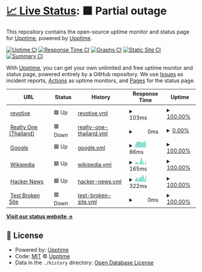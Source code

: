 # [📈 Live Status](https://demo.upptime.js.org): <!--live status--> **🟧 Partial outage**

This repository contains the open-source uptime monitor and status page for [Upptime](https://upptime.js.org), powered by [Upptime](https://github.com/upptime/upptime).

[![Uptime CI](https://github.com/revotive/revotive/workflows/Uptime%20CI/badge.svg)](https://github.com/revotive/revotive/actions?query=workflow%3A%22Uptime+CI%22)
[![Response Time CI](https://github.com/revotive/revotive/workflows/Response%20Time%20CI/badge.svg)](https://github.com/revotive/revotive/actions?query=workflow%3A%22Response+Time+CI%22)
[![Graphs CI](https://github.com/revotive/revotive/workflows/Graphs%20CI/badge.svg)](https://github.com/revotive/revotive/actions?query=workflow%3A%22Graphs+CI%22)
[![Static Site CI](https://github.com/revotive/revotive/workflows/Static%20Site%20CI/badge.svg)](https://github.com/revotive/revotive/actions?query=workflow%3A%22Static+Site+CI%22)
[![Summary CI](https://github.com/revotive/revotive/workflows/Summary%20CI/badge.svg)](https://github.com/revotive/revotive/actions?query=workflow%3A%22Summary+CI%22)

With [Upptime](https://upptime.js.org), you can get your own unlimited and free uptime monitor and status page, powered entirely by a GitHub repository. We use [Issues](https://github.com/upptime/upptime/issues) as incident reports, [Actions](https://github.com/revotive/revotive/actions) as uptime monitors, and [Pages](https://demo.upptime.js.org) for the status page.

<!--start: status pages-->
<!-- This summary is generated by Upptime (https://github.com/upptime/upptime) -->
<!-- Do not edit this manually, your changes will be overwritten -->
<!-- prettier-ignore -->
| URL | Status | History | Response Time | Uptime |
| --- | ------ | ------- | ------------- | ------ |
| <img alt="" src="https://icons.duckduckgo.com/ip3/www.revotive.com.ico" height="13"> [revotive](https://www.revotive.com) | 🟩 Up | [revotive.yml](https://github.com/rajcharin/upptime/commits/HEAD/history/revotive.yml) | <details><summary><img alt="Response time graph" src="./graphs/revotive/response-time-week.png" height="20"> 103ms</summary><br><a href="https://revotive.github.io/revotive/history/revotive"><img alt="Response time 122" src="https://img.shields.io/endpoint?url=https%3A%2F%2Fraw.githubusercontent.com%2Frajcharin%2Fupptime%2FHEAD%2Fapi%2Frevotive%2Fresponse-time.json"></a><br><a href="https://revotive.github.io/revotive/history/revotive"><img alt="24-hour response time 137" src="https://img.shields.io/endpoint?url=https%3A%2F%2Fraw.githubusercontent.com%2Frajcharin%2Fupptime%2FHEAD%2Fapi%2Frevotive%2Fresponse-time-day.json"></a><br><a href="https://revotive.github.io/revotive/history/revotive"><img alt="7-day response time 103" src="https://img.shields.io/endpoint?url=https%3A%2F%2Fraw.githubusercontent.com%2Frajcharin%2Fupptime%2FHEAD%2Fapi%2Frevotive%2Fresponse-time-week.json"></a><br><a href="https://revotive.github.io/revotive/history/revotive"><img alt="30-day response time 111" src="https://img.shields.io/endpoint?url=https%3A%2F%2Fraw.githubusercontent.com%2Frajcharin%2Fupptime%2FHEAD%2Fapi%2Frevotive%2Fresponse-time-month.json"></a><br><a href="https://revotive.github.io/revotive/history/revotive"><img alt="1-year response time 122" src="https://img.shields.io/endpoint?url=https%3A%2F%2Fraw.githubusercontent.com%2Frajcharin%2Fupptime%2FHEAD%2Fapi%2Frevotive%2Fresponse-time-year.json"></a></details> | <details><summary><a href="https://revotive.github.io/revotive/history/revotive">100.00%</a></summary><a href="https://revotive.github.io/revotive/history/revotive"><img alt="All-time uptime 100.00%" src="https://img.shields.io/endpoint?url=https%3A%2F%2Fraw.githubusercontent.com%2Frajcharin%2Fupptime%2FHEAD%2Fapi%2Frevotive%2Fuptime.json"></a><br><a href="https://revotive.github.io/revotive/history/revotive"><img alt="24-hour uptime 100.00%" src="https://img.shields.io/endpoint?url=https%3A%2F%2Fraw.githubusercontent.com%2Frajcharin%2Fupptime%2FHEAD%2Fapi%2Frevotive%2Fuptime-day.json"></a><br><a href="https://revotive.github.io/revotive/history/revotive"><img alt="7-day uptime 100.00%" src="https://img.shields.io/endpoint?url=https%3A%2F%2Fraw.githubusercontent.com%2Frajcharin%2Fupptime%2FHEAD%2Fapi%2Frevotive%2Fuptime-week.json"></a><br><a href="https://revotive.github.io/revotive/history/revotive"><img alt="30-day uptime 100.00%" src="https://img.shields.io/endpoint?url=https%3A%2F%2Fraw.githubusercontent.com%2Frajcharin%2Fupptime%2FHEAD%2Fapi%2Frevotive%2Fuptime-month.json"></a><br><a href="https://revotive.github.io/revotive/history/revotive"><img alt="1-year uptime 100.00%" src="https://img.shields.io/endpoint?url=https%3A%2F%2Fraw.githubusercontent.com%2Frajcharin%2Fupptime%2FHEAD%2Fapi%2Frevotive%2Fuptime-year.json"></a></details>
| <img alt="" src="https://icons.duckduckgo.com/ip3/www.realtyone.co.th.ico" height="13"> [Realty One (Thailand)](https://www.realtyone.co.th) | 🟥 Down | [realty-one-thailand.yml](https://github.com/rajcharin/upptime/commits/HEAD/history/realty-one-thailand.yml) | <details><summary><img alt="Response time graph" src="./graphs/realty-one-thailand/response-time-week.png" height="20"> 0ms</summary><br><a href="https://revotive.github.io/revotive/history/realty-one-thailand"><img alt="Response time 2423" src="https://img.shields.io/endpoint?url=https%3A%2F%2Fraw.githubusercontent.com%2Frajcharin%2Fupptime%2FHEAD%2Fapi%2Frealty-one-thailand%2Fresponse-time.json"></a><br><a href="https://revotive.github.io/revotive/history/realty-one-thailand"><img alt="24-hour response time 0" src="https://img.shields.io/endpoint?url=https%3A%2F%2Fraw.githubusercontent.com%2Frajcharin%2Fupptime%2FHEAD%2Fapi%2Frealty-one-thailand%2Fresponse-time-day.json"></a><br><a href="https://revotive.github.io/revotive/history/realty-one-thailand"><img alt="7-day response time 0" src="https://img.shields.io/endpoint?url=https%3A%2F%2Fraw.githubusercontent.com%2Frajcharin%2Fupptime%2FHEAD%2Fapi%2Frealty-one-thailand%2Fresponse-time-week.json"></a><br><a href="https://revotive.github.io/revotive/history/realty-one-thailand"><img alt="30-day response time 0" src="https://img.shields.io/endpoint?url=https%3A%2F%2Fraw.githubusercontent.com%2Frajcharin%2Fupptime%2FHEAD%2Fapi%2Frealty-one-thailand%2Fresponse-time-month.json"></a><br><a href="https://revotive.github.io/revotive/history/realty-one-thailand"><img alt="1-year response time 2423" src="https://img.shields.io/endpoint?url=https%3A%2F%2Fraw.githubusercontent.com%2Frajcharin%2Fupptime%2FHEAD%2Fapi%2Frealty-one-thailand%2Fresponse-time-year.json"></a></details> | <details><summary><a href="https://revotive.github.io/revotive/history/realty-one-thailand">0.00%</a></summary><a href="https://revotive.github.io/revotive/history/realty-one-thailand"><img alt="All-time uptime 23.67%" src="https://img.shields.io/endpoint?url=https%3A%2F%2Fraw.githubusercontent.com%2Frajcharin%2Fupptime%2FHEAD%2Fapi%2Frealty-one-thailand%2Fuptime.json"></a><br><a href="https://revotive.github.io/revotive/history/realty-one-thailand"><img alt="24-hour uptime 0.00%" src="https://img.shields.io/endpoint?url=https%3A%2F%2Fraw.githubusercontent.com%2Frajcharin%2Fupptime%2FHEAD%2Fapi%2Frealty-one-thailand%2Fuptime-day.json"></a><br><a href="https://revotive.github.io/revotive/history/realty-one-thailand"><img alt="7-day uptime 0.00%" src="https://img.shields.io/endpoint?url=https%3A%2F%2Fraw.githubusercontent.com%2Frajcharin%2Fupptime%2FHEAD%2Fapi%2Frealty-one-thailand%2Fuptime-week.json"></a><br><a href="https://revotive.github.io/revotive/history/realty-one-thailand"><img alt="30-day uptime 1.38%" src="https://img.shields.io/endpoint?url=https%3A%2F%2Fraw.githubusercontent.com%2Frajcharin%2Fupptime%2FHEAD%2Fapi%2Frealty-one-thailand%2Fuptime-month.json"></a><br><a href="https://revotive.github.io/revotive/history/realty-one-thailand"><img alt="1-year uptime 23.67%" src="https://img.shields.io/endpoint?url=https%3A%2F%2Fraw.githubusercontent.com%2Frajcharin%2Fupptime%2FHEAD%2Fapi%2Frealty-one-thailand%2Fuptime-year.json"></a></details>
| <img alt="" src="https://icons.duckduckgo.com/ip3/www.google.com.ico" height="13"> [Google](https://www.google.com) | 🟩 Up | [google.yml](https://github.com/rajcharin/upptime/commits/HEAD/history/google.yml) | <details><summary><img alt="Response time graph" src="./graphs/google/response-time-week.png" height="20"> 86ms</summary><br><a href="https://revotive.github.io/revotive/history/google"><img alt="Response time 115" src="https://img.shields.io/endpoint?url=https%3A%2F%2Fraw.githubusercontent.com%2Frajcharin%2Fupptime%2FHEAD%2Fapi%2Fgoogle%2Fresponse-time.json"></a><br><a href="https://revotive.github.io/revotive/history/google"><img alt="24-hour response time 154" src="https://img.shields.io/endpoint?url=https%3A%2F%2Fraw.githubusercontent.com%2Frajcharin%2Fupptime%2FHEAD%2Fapi%2Fgoogle%2Fresponse-time-day.json"></a><br><a href="https://revotive.github.io/revotive/history/google"><img alt="7-day response time 86" src="https://img.shields.io/endpoint?url=https%3A%2F%2Fraw.githubusercontent.com%2Frajcharin%2Fupptime%2FHEAD%2Fapi%2Fgoogle%2Fresponse-time-week.json"></a><br><a href="https://revotive.github.io/revotive/history/google"><img alt="30-day response time 103" src="https://img.shields.io/endpoint?url=https%3A%2F%2Fraw.githubusercontent.com%2Frajcharin%2Fupptime%2FHEAD%2Fapi%2Fgoogle%2Fresponse-time-month.json"></a><br><a href="https://revotive.github.io/revotive/history/google"><img alt="1-year response time 115" src="https://img.shields.io/endpoint?url=https%3A%2F%2Fraw.githubusercontent.com%2Frajcharin%2Fupptime%2FHEAD%2Fapi%2Fgoogle%2Fresponse-time-year.json"></a></details> | <details><summary><a href="https://revotive.github.io/revotive/history/google">100.00%</a></summary><a href="https://revotive.github.io/revotive/history/google"><img alt="All-time uptime 100.00%" src="https://img.shields.io/endpoint?url=https%3A%2F%2Fraw.githubusercontent.com%2Frajcharin%2Fupptime%2FHEAD%2Fapi%2Fgoogle%2Fuptime.json"></a><br><a href="https://revotive.github.io/revotive/history/google"><img alt="24-hour uptime 100.00%" src="https://img.shields.io/endpoint?url=https%3A%2F%2Fraw.githubusercontent.com%2Frajcharin%2Fupptime%2FHEAD%2Fapi%2Fgoogle%2Fuptime-day.json"></a><br><a href="https://revotive.github.io/revotive/history/google"><img alt="7-day uptime 100.00%" src="https://img.shields.io/endpoint?url=https%3A%2F%2Fraw.githubusercontent.com%2Frajcharin%2Fupptime%2FHEAD%2Fapi%2Fgoogle%2Fuptime-week.json"></a><br><a href="https://revotive.github.io/revotive/history/google"><img alt="30-day uptime 100.00%" src="https://img.shields.io/endpoint?url=https%3A%2F%2Fraw.githubusercontent.com%2Frajcharin%2Fupptime%2FHEAD%2Fapi%2Fgoogle%2Fuptime-month.json"></a><br><a href="https://revotive.github.io/revotive/history/google"><img alt="1-year uptime 100.00%" src="https://img.shields.io/endpoint?url=https%3A%2F%2Fraw.githubusercontent.com%2Frajcharin%2Fupptime%2FHEAD%2Fapi%2Fgoogle%2Fuptime-year.json"></a></details>
| <img alt="" src="https://icons.duckduckgo.com/ip3/en.wikipedia.org.ico" height="13"> [Wikipedia](https://en.wikipedia.org) | 🟩 Up | [wikipedia.yml](https://github.com/rajcharin/upptime/commits/HEAD/history/wikipedia.yml) | <details><summary><img alt="Response time graph" src="./graphs/wikipedia/response-time-week.png" height="20"> 165ms</summary><br><a href="https://revotive.github.io/revotive/history/wikipedia"><img alt="Response time 219" src="https://img.shields.io/endpoint?url=https%3A%2F%2Fraw.githubusercontent.com%2Frajcharin%2Fupptime%2FHEAD%2Fapi%2Fwikipedia%2Fresponse-time.json"></a><br><a href="https://revotive.github.io/revotive/history/wikipedia"><img alt="24-hour response time 128" src="https://img.shields.io/endpoint?url=https%3A%2F%2Fraw.githubusercontent.com%2Frajcharin%2Fupptime%2FHEAD%2Fapi%2Fwikipedia%2Fresponse-time-day.json"></a><br><a href="https://revotive.github.io/revotive/history/wikipedia"><img alt="7-day response time 165" src="https://img.shields.io/endpoint?url=https%3A%2F%2Fraw.githubusercontent.com%2Frajcharin%2Fupptime%2FHEAD%2Fapi%2Fwikipedia%2Fresponse-time-week.json"></a><br><a href="https://revotive.github.io/revotive/history/wikipedia"><img alt="30-day response time 184" src="https://img.shields.io/endpoint?url=https%3A%2F%2Fraw.githubusercontent.com%2Frajcharin%2Fupptime%2FHEAD%2Fapi%2Fwikipedia%2Fresponse-time-month.json"></a><br><a href="https://revotive.github.io/revotive/history/wikipedia"><img alt="1-year response time 219" src="https://img.shields.io/endpoint?url=https%3A%2F%2Fraw.githubusercontent.com%2Frajcharin%2Fupptime%2FHEAD%2Fapi%2Fwikipedia%2Fresponse-time-year.json"></a></details> | <details><summary><a href="https://revotive.github.io/revotive/history/wikipedia">100.00%</a></summary><a href="https://revotive.github.io/revotive/history/wikipedia"><img alt="All-time uptime 100.00%" src="https://img.shields.io/endpoint?url=https%3A%2F%2Fraw.githubusercontent.com%2Frajcharin%2Fupptime%2FHEAD%2Fapi%2Fwikipedia%2Fuptime.json"></a><br><a href="https://revotive.github.io/revotive/history/wikipedia"><img alt="24-hour uptime 100.00%" src="https://img.shields.io/endpoint?url=https%3A%2F%2Fraw.githubusercontent.com%2Frajcharin%2Fupptime%2FHEAD%2Fapi%2Fwikipedia%2Fuptime-day.json"></a><br><a href="https://revotive.github.io/revotive/history/wikipedia"><img alt="7-day uptime 100.00%" src="https://img.shields.io/endpoint?url=https%3A%2F%2Fraw.githubusercontent.com%2Frajcharin%2Fupptime%2FHEAD%2Fapi%2Fwikipedia%2Fuptime-week.json"></a><br><a href="https://revotive.github.io/revotive/history/wikipedia"><img alt="30-day uptime 100.00%" src="https://img.shields.io/endpoint?url=https%3A%2F%2Fraw.githubusercontent.com%2Frajcharin%2Fupptime%2FHEAD%2Fapi%2Fwikipedia%2Fuptime-month.json"></a><br><a href="https://revotive.github.io/revotive/history/wikipedia"><img alt="1-year uptime 100.00%" src="https://img.shields.io/endpoint?url=https%3A%2F%2Fraw.githubusercontent.com%2Frajcharin%2Fupptime%2FHEAD%2Fapi%2Fwikipedia%2Fuptime-year.json"></a></details>
| <img alt="" src="https://icons.duckduckgo.com/ip3/news.ycombinator.com.ico" height="13"> [Hacker News](https://news.ycombinator.com) | 🟩 Up | [hacker-news.yml](https://github.com/rajcharin/upptime/commits/HEAD/history/hacker-news.yml) | <details><summary><img alt="Response time graph" src="./graphs/hacker-news/response-time-week.png" height="20"> 322ms</summary><br><a href="https://revotive.github.io/revotive/history/hacker-news"><img alt="Response time 305" src="https://img.shields.io/endpoint?url=https%3A%2F%2Fraw.githubusercontent.com%2Frajcharin%2Fupptime%2FHEAD%2Fapi%2Fhacker-news%2Fresponse-time.json"></a><br><a href="https://revotive.github.io/revotive/history/hacker-news"><img alt="24-hour response time 295" src="https://img.shields.io/endpoint?url=https%3A%2F%2Fraw.githubusercontent.com%2Frajcharin%2Fupptime%2FHEAD%2Fapi%2Fhacker-news%2Fresponse-time-day.json"></a><br><a href="https://revotive.github.io/revotive/history/hacker-news"><img alt="7-day response time 322" src="https://img.shields.io/endpoint?url=https%3A%2F%2Fraw.githubusercontent.com%2Frajcharin%2Fupptime%2FHEAD%2Fapi%2Fhacker-news%2Fresponse-time-week.json"></a><br><a href="https://revotive.github.io/revotive/history/hacker-news"><img alt="30-day response time 305" src="https://img.shields.io/endpoint?url=https%3A%2F%2Fraw.githubusercontent.com%2Frajcharin%2Fupptime%2FHEAD%2Fapi%2Fhacker-news%2Fresponse-time-month.json"></a><br><a href="https://revotive.github.io/revotive/history/hacker-news"><img alt="1-year response time 305" src="https://img.shields.io/endpoint?url=https%3A%2F%2Fraw.githubusercontent.com%2Frajcharin%2Fupptime%2FHEAD%2Fapi%2Fhacker-news%2Fresponse-time-year.json"></a></details> | <details><summary><a href="https://revotive.github.io/revotive/history/hacker-news">100.00%</a></summary><a href="https://revotive.github.io/revotive/history/hacker-news"><img alt="All-time uptime 99.99%" src="https://img.shields.io/endpoint?url=https%3A%2F%2Fraw.githubusercontent.com%2Frajcharin%2Fupptime%2FHEAD%2Fapi%2Fhacker-news%2Fuptime.json"></a><br><a href="https://revotive.github.io/revotive/history/hacker-news"><img alt="24-hour uptime 100.00%" src="https://img.shields.io/endpoint?url=https%3A%2F%2Fraw.githubusercontent.com%2Frajcharin%2Fupptime%2FHEAD%2Fapi%2Fhacker-news%2Fuptime-day.json"></a><br><a href="https://revotive.github.io/revotive/history/hacker-news"><img alt="7-day uptime 100.00%" src="https://img.shields.io/endpoint?url=https%3A%2F%2Fraw.githubusercontent.com%2Frajcharin%2Fupptime%2FHEAD%2Fapi%2Fhacker-news%2Fuptime-week.json"></a><br><a href="https://revotive.github.io/revotive/history/hacker-news"><img alt="30-day uptime 100.00%" src="https://img.shields.io/endpoint?url=https%3A%2F%2Fraw.githubusercontent.com%2Frajcharin%2Fupptime%2FHEAD%2Fapi%2Fhacker-news%2Fuptime-month.json"></a><br><a href="https://revotive.github.io/revotive/history/hacker-news"><img alt="1-year uptime 99.96%" src="https://img.shields.io/endpoint?url=https%3A%2F%2Fraw.githubusercontent.com%2Frajcharin%2Fupptime%2FHEAD%2Fapi%2Fhacker-news%2Fuptime-year.json"></a></details>
| <img alt="" src="https://icons.duckduckgo.com/ip3/thissitedoesnotexist.koj.co.ico" height="13"> [Test Broken Site](https://thissitedoesnotexist.koj.co) | 🟥 Down | [test-broken-site.yml](https://github.com/rajcharin/upptime/commits/HEAD/history/test-broken-site.yml) | <details><summary><img alt="Response time graph" src="./graphs/test-broken-site/response-time-week.png" height="20"> 0ms</summary><br><a href="https://revotive.github.io/revotive/history/test-broken-site"><img alt="Response time 0" src="https://img.shields.io/endpoint?url=https%3A%2F%2Fraw.githubusercontent.com%2Frajcharin%2Fupptime%2FHEAD%2Fapi%2Ftest-broken-site%2Fresponse-time.json"></a><br><a href="https://revotive.github.io/revotive/history/test-broken-site"><img alt="24-hour response time 0" src="https://img.shields.io/endpoint?url=https%3A%2F%2Fraw.githubusercontent.com%2Frajcharin%2Fupptime%2FHEAD%2Fapi%2Ftest-broken-site%2Fresponse-time-day.json"></a><br><a href="https://revotive.github.io/revotive/history/test-broken-site"><img alt="7-day response time 0" src="https://img.shields.io/endpoint?url=https%3A%2F%2Fraw.githubusercontent.com%2Frajcharin%2Fupptime%2FHEAD%2Fapi%2Ftest-broken-site%2Fresponse-time-week.json"></a><br><a href="https://revotive.github.io/revotive/history/test-broken-site"><img alt="30-day response time 0" src="https://img.shields.io/endpoint?url=https%3A%2F%2Fraw.githubusercontent.com%2Frajcharin%2Fupptime%2FHEAD%2Fapi%2Ftest-broken-site%2Fresponse-time-month.json"></a><br><a href="https://revotive.github.io/revotive/history/test-broken-site"><img alt="1-year response time 0" src="https://img.shields.io/endpoint?url=https%3A%2F%2Fraw.githubusercontent.com%2Frajcharin%2Fupptime%2FHEAD%2Fapi%2Ftest-broken-site%2Fresponse-time-year.json"></a></details> | <details><summary><a href="https://revotive.github.io/revotive/history/test-broken-site">100.00%</a></summary><a href="https://revotive.github.io/revotive/history/test-broken-site"><img alt="All-time uptime 100.00%" src="https://img.shields.io/endpoint?url=https%3A%2F%2Fraw.githubusercontent.com%2Frajcharin%2Fupptime%2FHEAD%2Fapi%2Ftest-broken-site%2Fuptime.json"></a><br><a href="https://revotive.github.io/revotive/history/test-broken-site"><img alt="24-hour uptime 100.00%" src="https://img.shields.io/endpoint?url=https%3A%2F%2Fraw.githubusercontent.com%2Frajcharin%2Fupptime%2FHEAD%2Fapi%2Ftest-broken-site%2Fuptime-day.json"></a><br><a href="https://revotive.github.io/revotive/history/test-broken-site"><img alt="7-day uptime 100.00%" src="https://img.shields.io/endpoint?url=https%3A%2F%2Fraw.githubusercontent.com%2Frajcharin%2Fupptime%2FHEAD%2Fapi%2Ftest-broken-site%2Fuptime-week.json"></a><br><a href="https://revotive.github.io/revotive/history/test-broken-site"><img alt="30-day uptime 100.00%" src="https://img.shields.io/endpoint?url=https%3A%2F%2Fraw.githubusercontent.com%2Frajcharin%2Fupptime%2FHEAD%2Fapi%2Ftest-broken-site%2Fuptime-month.json"></a><br><a href="https://revotive.github.io/revotive/history/test-broken-site"><img alt="1-year uptime 100.00%" src="https://img.shields.io/endpoint?url=https%3A%2F%2Fraw.githubusercontent.com%2Frajcharin%2Fupptime%2FHEAD%2Fapi%2Ftest-broken-site%2Fuptime-year.json"></a></details>

<!--end: status pages-->

[**Visit our status website →**](https://demo.upptime.js.org)

## 📄 License

- Powered by: [Upptime](https://github.com/upptime/upptime)
- Code: [MIT](./LICENSE) © [Upptime](https://upptime.js.org)
- Data in the `./history` directory: [Open Database License](https://opendatacommons.org/licenses/odbl/1-0/)
